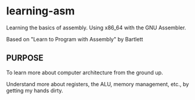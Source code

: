 # learning-asm
Learning the basics of assembly. Using x86_64 with the GNU Assembler. 

Based on "Learn to Program with Assembly" by Bartlett

## PURPOSE
To learn more about computer architecture from the ground up. 

Understand more about registers, the ALU, memory management, etc., by getting my hands dirty.
